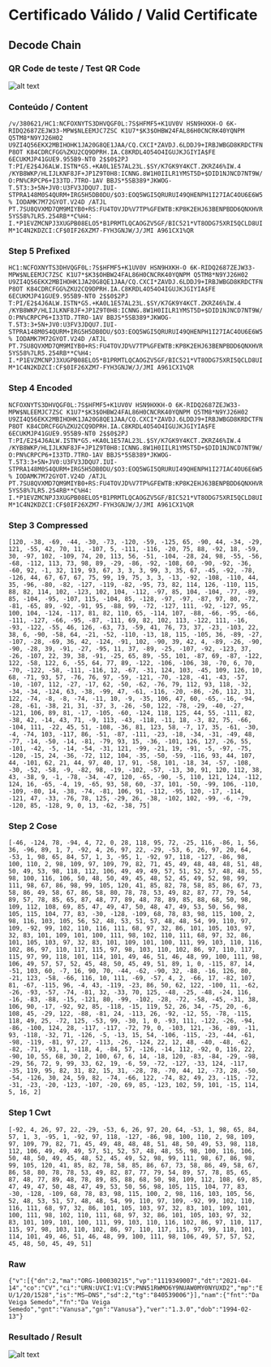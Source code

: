# Certificado Válido / Valid Certificate

## Decode Chain

### QR Code de teste / Test QR Code

![alt text](qr.png "1 - QR Code")

### Conteúdo / Content

`/v/380621/HC1:NCFOXNYTS3DHVQGF0L:7S$HFMF5+K1UV0V HSN9HXKH-O 6K-RIDQ2687ZEJW33-MPW$NLEEMJC7ZSC K1U7*$K3$OHBW24FAL86H0CNCRK40YQNPM Q5TM8*N9YJ26H02 U9ZI4Q56EKX2MBIHOHK1JA20G8QE1JAA/CQ.CXCI*ZAVDJ.6LDDJ9+IRBJWBGD8KRDCTFNP8OT K84CDRCFGG%ZKU2CQ9DPRH.IA.C8KRDL4O54O4IGUJKJGIYIA$FE 6ECUKMJP41GUE9.955B9-NT0 2$$0$2PJ T:PI/E2$4J6ALW.ISTN*G5.+KA0L1E57AL23L.$SY/K7GK9Y4KCT.ZKRZ46%IW.4 /KYB8WKP/HLIJLKNF8JF+JP1Z9T0H8:ICNNG.8W1H0IILR1YMST5D+$DID1NJNCD7NT9W/O:PN%CRPCP6+I33TD.7TRO-1AV BBJS*5SB389*JKWOG-T.5T3:3+5N+JV0:U3FV3JDQU7.IUI-STPRA148M0S4QURM+IRG5H5DB0DU/$O3:EOQ5WGI5QRURUI49QHENPH1I27IAC4OU6E6W5% IODAMK7M72GYOT.V24D /ATJL PT.7SU8QVXMD7QM9MIYB0+RS:FU4TOVJD%V7TP%GFEWTB:KP8K2EHJ63BENPBDD6QNXHVR5YS58%7LR5.254RB**C%H4: I.*P1EVZMCNPJ3XUGPB08ELO5*B1PRMTLQCAOGZV5GF/BIC521*VT8ODG75XRI5QCLD8UIM*1C4N2KDZCI:CF$0IF26XZM7-FYH3GNJW/J/JMI A961CX1%QR`

### Step 5 Prefixed

`HC1:NCFOXNYTS3DHVQGF0L:7S$HFMF5+K1UV0V HSN9HXKH-O 6K-RIDQ2687ZEJW33-MPW$NLEEMJC7ZSC K1U7*$K3$OHBW24FAL86H0CNCRK40YQNPM Q5TM8*N9YJ26H02 U9ZI4Q56EKX2MBIHOHK1JA20G8QE1JAA/CQ.CXCI*ZAVDJ.6LDDJ9+IRBJWBGD8KRDCTFNP8OT K84CDRCFGG%ZKU2CQ9DPRH.IA.C8KRDL4O54O4IGUJKJGIYIA$FE 6ECUKMJP41GUE9.955B9-NT0 2$$0$2PJ T:PI/E2$4J6ALW.ISTN*G5.+KA0L1E57AL23L.$SY/K7GK9Y4KCT.ZKRZ46%IW.4 /KYB8WKP/HLIJLKNF8JF+JP1Z9T0H8:ICNNG.8W1H0IILR1YMST5D+$DID1NJNCD7NT9W/O:PN%CRPCP6+I33TD.7TRO-1AV BBJS*5SB389*JKWOG-T.5T3:3+5N+JV0:U3FV3JDQU7.IUI-STPRA148M0S4QURM+IRG5H5DB0DU/$O3:EOQ5WGI5QRURUI49QHENPH1I27IAC4OU6E6W5% IODAMK7M72GYOT.V24D /ATJL PT.7SU8QVXMD7QM9MIYB0+RS:FU4TOVJD%V7TP%GFEWTB:KP8K2EHJ63BENPBDD6QNXHVR5YS58%7LR5.254RB**C%H4: I.*P1EVZMCNPJ3XUGPB08ELO5*B1PRMTLQCAOGZV5GF/BIC521*VT8ODG75XRI5QCLD8UIM*1C4N2KDZCI:CF$0IF26XZM7-FYH3GNJW/J/JMI A961CX1%QR`

### Step 4 Encoded

`NCFOXNYTS3DHVQGF0L:7S$HFMF5+K1UV0V HSN9HXKH-O 6K-RIDQ2687ZEJW33-MPW$NLEEMJC7ZSC K1U7*$K3$OHBW24FAL86H0CNCRK40YQNPM Q5TM8*N9YJ26H02 U9ZI4Q56EKX2MBIHOHK1JA20G8QE1JAA/CQ.CXCI*ZAVDJ.6LDDJ9+IRBJWBGD8KRDCTFNP8OT K84CDRCFGG%ZKU2CQ9DPRH.IA.C8KRDL4O54O4IGUJKJGIYIA$FE 6ECUKMJP41GUE9.955B9-NT0 2$$0$2PJ T:PI/E2$4J6ALW.ISTN*G5.+KA0L1E57AL23L.$SY/K7GK9Y4KCT.ZKRZ46%IW.4 /KYB8WKP/HLIJLKNF8JF+JP1Z9T0H8:ICNNG.8W1H0IILR1YMST5D+$DID1NJNCD7NT9W/O:PN%CRPCP6+I33TD.7TRO-1AV BBJS*5SB389*JKWOG-T.5T3:3+5N+JV0:U3FV3JDQU7.IUI-STPRA148M0S4QURM+IRG5H5DB0DU/$O3:EOQ5WGI5QRURUI49QHENPH1I27IAC4OU6E6W5% IODAMK7M72GYOT.V24D /ATJL PT.7SU8QVXMD7QM9MIYB0+RS:FU4TOVJD%V7TP%GFEWTB:KP8K2EHJ63BENPBDD6QNXHVR5YS58%7LR5.254RB**C%H4: I.*P1EVZMCNPJ3XUGPB08ELO5*B1PRMTLQCAOGZV5GF/BIC521*VT8ODG75XRI5QCLD8UIM*1C4N2KDZCI:CF$0IF26XZM7-FYH3GNJW/J/JMI A961CX1%QR`

### Step 3 Compressed

`[120, -38, -69, -44, -30, -73, -120, -59, -125, 65, -90, 44, -34, -29, 121, -55, 42, 70, 11, -107, 5, -111, -116, -20, 75, 88, -92, 18, -59, 30, -97, 102, -109, 74, 20, 113, 56, -51, -104, -28, 24, 98, -55, -56, -68, -112, 113, 73, 98, 89, -29, -86, -92, -108, 60, -90, -92, -36, -60, 92, -1, 32, 119, 93, 67, 3, 3, 3, 99, 3, 35, 67, -45, -92, -78, -126, 44, 67, 67, 67, 75, 99, 19, 75, 3, 3, -13, -92, -108, -110, 44, 35, -96, -80, -82, -127, -119, -82, -95, 73, 82, 114, 126, -110, 115, 88, 82, 114, 102, -123, 102, 104, -112, -97, 85, 104, -104, -77, -89, 85, -104, -95, -107, 115, -104, 85, -128, -97, -97, -87, 97, 80, -72, -81, -65, 89, -92, -91, 95, -88, 99, -72, -127, 111, -92, -127, 95, 100, 104, -124, -117, 81, 82, 110, 65, -114, 107, -88, -66, -95, -66, -111, -127, -66, -95, -87, -111, 69, 82, 102, 113, -122, 111, -16, -93, -122, -55, 46, 126, -63, 73, -59, 41, 76, 73, 37, -23, -103, 22, 38, 6, -90, -58, 64, -21, -52, -110, -13, 18, 115, -105, 36, -89, -27, -107, -28, -69, 36, 42, -124, -91, 102, -90, 39, 42, 4, -89, -26, -90, -90, -28, 39, -91, -27, -95, 11, 37, -89, -25, -107, -92, -123, 37, -26, -107, 22, 39, 38, -91, -25, 65, 89, -55, 101, -87, 69, -87, -122, 122, -58, 122, 6, -55, 64, 77, 89, -122, -106, -106, 38, -70, 6, 70, -70, -122, -58, -111, -116, 12, -67, -31, 124, 103, -45, 109, 126, 10, 68, -71, 93, 57, -76, 76, 97, -59, -121, -70, -128, -41, -43, -57, -10, -107, 112, -27, -17, 62, -50, -62, -76, 79, 112, 93, 118, -32, -34, -34, -124, 63, -38, -99, 47, -61, -116, -20, -86, -26, 112, 31, 122, -74, -8, -8, -74, -11, 10, -9, -35, 106, 47, 60, -65, -16, -94, -28, -61, -38, 21, 31, -37, 3, -26, -50, 122, -78, -29, -40, -27, -121, 106, 89, 81, -17, -105, -60, -124, 118, 125, 44, 55, -111, 82, -38, 42, -14, 43, 71, -9, 113, -43, -118, -11, 18, -3, 82, 75, -66, -104, 111, -22, 45, 51, -108, -36, 81, 123, 58, -7, 17, 35, -61, -30, -4, -74, 103, -117, 86, -51, -87, -111, -23, -18, -34, -31, -49, 48, -77, -14, -50, -14, -81, -79, 93, 15, -36, -101, 126, 127, -26, 55, -101, -42, -5, -14, -54, -31, 121, -99, -21, 19, -91, -5, -97, -75, -120, -15, 24, -36, -72, 112, 104, -35, -50, -59, -116, 93, 44, 107, 44, -101, 62, 21, 44, 97, 40, 17, 91, -58, 101, -18, 34, -57, -108, -30, -52, -58, -9, -82, 98, -19, -102, -57, -13, 30, 91, 120, 112, 38, 43, -38, 9, -1, -78, -34, -47, 120, -65, -90, -5, 110, 121, 124, -112, 124, 16, -65, -4, 19, -65, 93, 58, 60, -37, 101, -50, -99, 106, -110, -109, -80, 14, -38, -74, -81, 106, 91, -112, -95, 120, -17, -114, -121, 47, -33, -76, 78, 125, -29, 26, -38, -102, 102, -99, -6, -79, -120, 85, -128, 9, 0, 13, -62, -38, 75]`

### Step 2 Cose

`[-46, -124, 78, -94, 4, 72, 0, 28, 118, 95, 72, -25, 116, -86, 1, 56, 36, -96, 89, 1, 7, -92, 4, 26, 97, 22, -29, -53, 6, 26, 97, 20, 64, -53, 1, 98, 65, 84, 57, 1, 3, -95, 1, -92, 97, 118, -127, -86, 98, 100, 110, 2, 98, 109, 97, 109, 79, 82, 71, 45, 49, 48, 48, 48, 51, 48, 50, 49, 53, 98, 118, 112, 106, 49, 49, 49, 57, 51, 52, 57, 48, 48, 55, 98, 100, 116, 106, 50, 48, 50, 49, 45, 48, 52, 45, 49, 52, 98, 99, 111, 98, 67, 86, 98, 99, 105, 120, 41, 85, 82, 78, 58, 85, 86, 67, 73, 58, 86, 49, 58, 67, 86, 58, 80, 78, 78, 53, 49, 82, 87, 77, 79, 54, 89, 57, 78, 85, 65, 87, 48, 77, 89, 48, 78, 89, 85, 88, 68, 50, 98, 109, 112, 108, 69, 85, 47, 49, 47, 50, 48, 47, 49, 53, 50, 56, 98, 105, 115, 104, 77, 83, -30, -128, -109, 68, 78, 83, 98, 115, 100, 2, 98, 116, 103, 105, 56, 52, 48, 53, 51, 57, 48, 48, 54, 99, 110, 97, 109, -92, 99, 102, 110, 116, 111, 68, 97, 32, 86, 101, 105, 103, 97, 32, 83, 101, 109, 101, 100, 111, 98, 102, 110, 111, 68, 97, 32, 86, 101, 105, 103, 97, 32, 83, 101, 109, 101, 100, 111, 99, 103, 110, 116, 102, 86, 97, 110, 117, 115, 97, 98, 103, 110, 102, 86, 97, 110, 117, 115, 97, 99, 118, 101, 114, 101, 49, 46, 51, 46, 48, 99, 100, 111, 98, 106, 49, 57, 57, 52, 45, 48, 50, 45, 49, 51, 89, 1, 0, -115, 87, 14, -51, 103, 60, -7, 16, 90, 70, -44, -62, -90, 32, -88, -16, 126, 80, -21, 123, -58, -66, 116, 10, 111, -69, -57, 4, 2, -66, 17, -82, 107, 81, -67, -115, 96, -4, 43, -119, -23, 86, 50, 62, 122, -100, 11, -62, -26, -93, -57, -74, -81, 32, -33, 70, 125, -48, -25, -48, -24, 116, -16, -83, -88, -15, -121, 80, -99, -102, -28, -72, -58, -45, -31, 38, 106, 90, -17, -92, 92, 85, -118, -15, 119, 52, 26, 34, -75, 20, -6, 108, 45, -29, 122, -88, -81, 24, -113, 26, -92, -12, 55, -78, -115, 118, 49, 25, -72, 125, -53, 99, -30, 1, 0, -93, 111, -122, -26, -94, -86, -100, 124, 28, -117, -117, -72, 79, 0, -103, 121, -36, -89, -11, 93, -118, -32, 71, -126, -5, -13, 15, 54, -106, -115, -23, -44, -61, -98, -119, -81, 97, 27, -113, -26, -124, 22, 12, 48, -40, -48, -62, -82, -71, -93, 1, -118, 4, -84, 57, -126, -14, 112, -92, 0, 116, 22, -90, 10, 55, 68, 30, 2, 100, 67, 6, 14, -18, 120, -83, -84, -29, -98, -29, 56, 72, 9, 99, 33, 62, 19, -6, 59, -72, -127, -33, 124, -117, -35, 119, 95, 82, 31, 82, 15, 31, -28, 78, -70, 44, 12, -73, 28, -50, -54, -126, 30, 24, 59, 82, -74, -66, 122, -74, 82, 49, 23, -115, -72, -31, -23, -20, -123, -107, -20, 69, 85, -123, 102, 59, 101, -15, 114, 5, 16, 2]`

### Step 1 Cwt

`[-92, 4, 26, 97, 22, -29, -53, 6, 26, 97, 20, 64, -53, 1, 98, 65, 84, 57, 1, 3, -95, 1, -92, 97, 118, -127, -86, 98, 100, 110, 2, 98, 109, 97, 109, 79, 82, 71, 45, 49, 48, 48, 48, 51, 48, 50, 49, 53, 98, 118, 112, 106, 49, 49, 49, 57, 51, 52, 57, 48, 48, 55, 98, 100, 116, 106, 50, 48, 50, 49, 45, 48, 52, 45, 49, 52, 98, 99, 111, 98, 67, 86, 98, 99, 105, 120, 41, 85, 82, 78, 58, 85, 86, 67, 73, 58, 86, 49, 58, 67, 86, 58, 80, 78, 78, 53, 49, 82, 87, 77, 79, 54, 89, 57, 78, 85, 65, 87, 48, 77, 89, 48, 78, 89, 85, 88, 68, 50, 98, 109, 112, 108, 69, 85, 47, 49, 47, 50, 48, 47, 49, 53, 50, 56, 98, 105, 115, 104, 77, 83, -30, -128, -109, 68, 78, 83, 98, 115, 100, 2, 98, 116, 103, 105, 56, 52, 48, 53, 51, 57, 48, 48, 54, 99, 110, 97, 109, -92, 99, 102, 110, 116, 111, 68, 97, 32, 86, 101, 105, 103, 97, 32, 83, 101, 109, 101, 100, 111, 98, 102, 110, 111, 68, 97, 32, 86, 101, 105, 103, 97, 32, 83, 101, 109, 101, 100, 111, 99, 103, 110, 116, 102, 86, 97, 110, 117, 115, 97, 98, 103, 110, 102, 86, 97, 110, 117, 115, 97, 99, 118, 101, 114, 101, 49, 46, 51, 46, 48, 99, 100, 111, 98, 106, 49, 57, 57, 52, 45, 48, 50, 45, 49, 51]`

### Raw

`{"v":[{"dn":2,"ma":"ORG-100030215","vp":"1119349007","dt":"2021-04-14","co":"CV","ci":"URN:UVCI:V1:CV:PNN51RWMO6Y9NUAW0MY0NYUXD2","mp":"EU/1/20/1528","is":"MS–DNS","sd":2,"tg":"840539006"}],"nam":{"fnt":"Da Veiga Semedo","fn":"Da Veiga Semedo","gnt":"Vanusa","gn":"Vanusa"},"ver":"1.3.0","dob":"1994-02-13"}`

### Resultado / Result

![alt text](result.png "1 - Resultado")